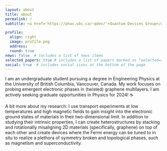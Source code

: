 ```yaml
---
layout: about
title: about
permalink: /
subtitle: <a href='https://phas.ubc.ca/~qdev/'>Quantum Devices Group</a>, UBC, Vancouver

profile:
  align: right
  image: profile.png
  address: 
  round: true
news: false  # includes a list of news items
selected_papers: true # includes a list of papers marked as "selected={true}"
social: true  # includes social icons at the bottom of the page
---
```


I am an undergraduate student pursuing a degree in Engineering Physics at the University of British Columbia, Vancouver, Canada. My work focuses on probing emergent electronic phases in (twisted) graphene multilayers. I am actively seeking graduate opportunities in Physics for 2024! ☕

A bit more about my research: I use transport experiments at low temperatures and high magnetic fields to gain insight into the electronic ground states of materials in their two-dimensional limit. In addition to studying their intrinsic properties, I can create heterostructures by stacking and rotationally misaligning 2D materials (specifically, graphene) on top of each other and create devices where the Fermi energy can be tuned to in situ to realize a plethora of symmetry broken and topological phases, such as magnetism and superconductivity.

<!-- Please feel free to contact me through <a href="mailto:raysu@student.ubc.ca">email</a> if you have any questions .  -->
<!-- I appreciate a good cup of `coffee` ☕.  -->
<!-- I fabricate my devices using the state-of-the-art electron beam lithography system (`JEOL JBX-8100FS`), and measure their transport properties in a `BlueFors XLD` dilution refrigerator.   -->